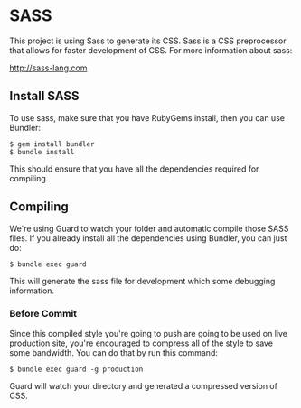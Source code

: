 SASS
====

This project is using Sass to generate its CSS. Sass is a CSS preprocessor that
allows for faster development of CSS. For more information about sass:

   http://sass-lang.com

Install SASS
------------

To use sass, make sure that you have RubyGems install, then you can use Bundler:

    $ gem install bundler
    $ bundle install

This should ensure that you have all the dependencies required for compiling.

Compiling
---------

We're using Guard to watch your folder and automatic compile those SASS files.
If you already install all the dependencies using Bundler, you can just do:

    $ bundle exec guard

This will generate the sass file for development which some debugging
information.

### Before Commit

Since this compiled style you're going to push are going to be used on live
production site, you're encouraged to compress all of the style to save some
bandwidth. You can do that by run this command:

    $ bundle exec guard -g production

Guard will watch your directory and generated a compressed version of CSS.
